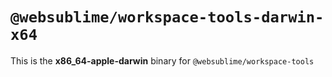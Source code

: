# `@websublime/workspace-tools-darwin-x64`

This is the **x86_64-apple-darwin** binary for `@websublime/workspace-tools`
